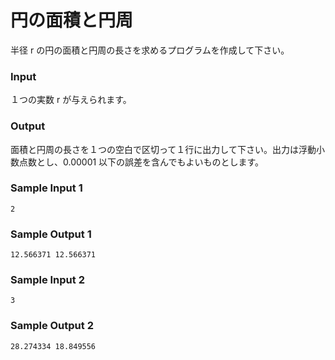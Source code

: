 # 円の面積と円周

半径 r の円の面積と円周の長さを求めるプログラムを作成して下さい。

### Input 

１つの実数 r が与えられます。

### Output 

面積と円周の長さを１つの空白で区切って１行に出力して下さい。出力は浮動小数点数とし、0.00001 以下の誤差を含んでもよいものとします。

### Sample Input 1 

```
2
```

### Sample Output 1 

```
12.566371 12.566371
```

### Sample Input 2 

```
3
```

### Sample Output 2 

```
28.274334 18.849556
```
